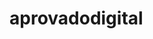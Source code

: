 # aprovadodigital<!DOCTYPE html>
<html lang="pt-BR">
<head>
    <meta charset="UTF-8">
    <meta name="viewport" content="width=device-width, initial-scale=1.0">
    <title>Aprovado Digital - Plataforma de Cursos para Concursos</title>
    <link href="https://cdn.jsdelivr.net/npm/bootstrap@5.3.0/dist/css/bootstrap.min.css" rel="stylesheet">
    <link rel="stylesheet" href="https://cdnjs.cloudflare.com/ajax/libs/font-awesome/6.4.0/css/all.min.css">
    <style>
        :root {
            --primary: #2c3e50;
            --secondary: #3498db;
            --accent: #e74c3c;
            --light: #ecf0f1;
            --dark: #2c3e50;
            --success: #27ae60;
        }
        
        body {
            font-family: 'Segoe UI', Tahoma, Geneva, Verdana, sans-serif;
            background-color: #f8f9fa;
            color: #333;
        }
        
        .navbar {
            background: linear-gradient(135deg, var(--primary) 0%, var(--dark) 100%);
            box-shadow: 0 2px 10px rgba(0,0,0,0.1);
        }
        
        .hero-section {
            background: linear-gradient(rgba(44, 62, 80, 0.8), rgba(44, 62, 80, 0.8)), url('https://images.unsplash.com/photo-1523240795612-9a054b0db644?ixlib=rb-4.0.3&auto=format&fit=crop&w=1950&q=80');
            background-size: cover;
            background-position: center;
            color: white;
            padding: 100px 0;
        }
        
        .feature-card {
            transition: all 0.3s ease;
            border: none;
            border-radius: 10px;
            overflow: hidden;
            box-shadow: 0 5px 15px rgba(0,0,0,0.08);
            height: 100%;
        }
        
        .feature-card:hover {
            transform: translateY(-10px);
            box-shadow: 0 15px 30px rgba(0,0,0,0.15);
        }
        
        .course-card {
            border-radius: 10px;
            overflow: hidden;
            transition: all 0.3s ease;
            height: 100%;
        }
        
        .course-card:hover {
            transform: translateY(-5px);
            box-shadow: 0 10px 25px rgba(0,0,0,0.1);
        }
        
        .admin-panel {
            position: fixed;
            bottom: 20px;
            right: 20px;
            z-index: 1000;
            width: 350px;
            background: white;
            border-radius: 15px;
            box-shadow: 0 10px 30px rgba(0,0,0,0.2);
            overflow: hidden;
            display: none;
        }
        
        .admin-header {
            background: linear-gradient(135deg, var(--primary) 0%, var(--dark) 100%);
            color: white;
            padding: 15px;
            cursor: pointer;
        }
        
        .admin-content {
            padding: 20px;
            max-height: 400px;
            overflow-y: auto;
        }
        
        .tab-content {
            padding: 20px 0;
        }
        
        .stats-card {
            border-radius: 10px;
            padding: 20px;
            color: white;
            text-align: center;
            margin-bottom: 20px;
        }
        
        .stat-1 { background: linear-gradient(135deg, #3498db, #2980b9); }
        .stat-2 { background: linear-gradient(135deg, #2ecc71, #27ae60); }
        .stat-3 { background: linear-gradient(135deg, #e74c3c, #c0392b); }
        .stat-4 { background: linear-gradient(135deg, #9b59b6, #8e44ad); }
        
        .testimonial-card {
            border-left: 4px solid var(--secondary);
            background: white;
            padding: 20px;
            border-radius: 0 8px 8px 0;
            margin-bottom: 20px;
            box-shadow: 0 3px 10px rgba(0,0,0,0.05);
        }
        
        .footer {
            background: var(--dark);
            color: white;
            padding: 50px 0 20px;
        }
        
        .footer a {
            color: #ddd;
            text-decoration: none;
        }
        
        .footer a:hover {
            color: white;
        }
        
        .social-icon {
            width: 40px;
            height: 40px;
            border-radius: 50%;
            background: rgba(255,255,255,0.1);
            display: inline-flex;
            align-items: center;
            justify-content: center;
            margin-right: 10px;
            transition: all 0.3s ease;
        }
        
        .social-icon:hover {
            background: var(--secondary);
            transform: translateY(-3px);
        }
        
        .btn-primary {
            background: var(--secondary);
            border: none;
            padding: 10px 25px;
            border-radius: 30px;
            font-weight: 600;
            transition: all 0.3s ease;
        }
        
        .btn-primary:hover {
            background: #2980b9;
            transform: translateY(-2px);
        }
        
        .btn-accent {
            background: var(--accent);
            color: white;
            border: none;
            padding: 10px 25px;
            border-radius: 30px;
            font-weight: 600;
            transition: all 0.3s ease;
        }
        
        .btn-accent:hover {
            background: #c0392b;
            transform: translateY(-2px);
        }
        
        .section-title {
            position: relative;
            padding-bottom: 15px;
            margin-bottom: 30px;
        }
        
        .section-title:after {
            content: '';
            position: absolute;
            bottom: 0;
            left: 50%;
            transform: translateX(-50%);
            width: 80px;
            height: 4px;
            background: var(--secondary);
            border-radius: 2px;
        }
        
        .form-control {
            border-radius: 8px;
            padding: 12px 15px;
            border: 1px solid #ddd;
        }
        
        .form-control:focus {
            border-color: var(--secondary);
            box-shadow: 0 0 0 0.25rem rgba(52, 152, 219, 0.25);
        }
    </style>
</head>
<body>
    <!-- Admin Panel -->
    <div class="admin-panel" id="adminPanel">
        <div class="admin-header" id="adminToggle">
            <h5 class="mb-0"><i class="fas fa-cog me-2"></i> Painel Administrativo</h5>
        </div>
        <div class="admin-content">
            <ul class="nav nav-tabs" id="adminTabs" role="tablist">
                <li class="nav-item" role="presentation">
                    <button class="nav-link active" id="courses-tab" data-bs-toggle="tab" data-bs-target="#courses" type="button" role="tab">Cursos</button>
                </li>
                <li class="nav-item" role="presentation">
                    <button class="nav-link" id="students-tab" data-bs-toggle="tab" data-bs-target="#students" type="button" role="tab">Alunos</button>
                </li>
                <li class="nav-item" role="presentation">
                    <button class="nav-link" id="ebooks-tab" data-bs-toggle="tab" data-bs-target="#ebooks" type="button" role="tab">E-books</button>
                </li>
                <li class="nav-item" role="presentation">
                    <button class="nav-link" id="sheets-tab" data-bs-toggle="tab" data-bs-target="#sheets" type="button" role="tab">Planilhas</button>
                </li>
            </ul>
            
            <div class="tab-content" id="adminTabContent">
                <div class="tab-pane fade show active" id="courses" role="tabpanel">
                    <div class="mb-3">
                        <label class="form-label">Nome do Curso</label>
                        <input type="text" class="form-control" id="courseName">
                    </div>
                    <div class="mb-3">
                        <label class="form-label">Área</label>
                        <select class="form-select" id="courseArea">
                            <option value="INSS">INSS</option>
                            <option value="PRF">PRF</option>
                            <option value="PF">PF</option>
                            <option value="Marítimo">Marítimo</option>
                            <option value="Outros">Outros</option>
                        </select>
                    </div>
                    <div class="mb-3">
                        <label class="form-label">Preço (R$)</label>
                        <input type="number" class="form-control" id="coursePrice">
                    </div>
                    <div class="mb-3">
                        <label class="form-label">Descrição</label>
                        <textarea class="form-control" id="courseDescription" rows="3"></textarea>
                    </div>
                    <button class="btn btn-primary w-100" id="addCourseBtn">Adicionar Curso</button>
                </div>
                
                <div class="tab-pane fade" id="students" role="tabpanel">
                    <div class="mb-3">
                        <label class="form-label">Nome do Aluno</label>
                        <input type="text" class="form-control" id="studentName">
                    </div>
                    <div class="mb-3">
                        <label class="form-label">E-mail</label>
                        <input type="email" class="form-control" id="studentEmail">
                    </div>
                    <div class="mb-3">
                        <label class="form-label">Curso</label>
                        <select class="form-select" id="studentCourse">
                            <option value="Curso INSS">Curso Preparatório INSS</option>
                            <option value="Curso PRF">Curso Preparatório PRF</option>
                            <option value="Curso PF">Curso Preparatório PF</option>
                        </select>
                    </div>
                    <button class="btn btn-primary w-100" id="addStudentBtn">Adicionar Aluno</button>
                </div>
                
                <div class="tab-pane fade" id="ebooks" role="tabpanel">
                    <div class="mb-3">
                        <label class="form-label">Título do E-book</label>
                        <input type="text" class="form-control" id="ebookTitle">
                    </div>
                    <div class="mb-3">
                        <label class="form-label">Categoria</label>
                        <select class="form-select" id="ebookCategory">
                            <option value="Concursos">Concursos Públicos</option>
                            <option value="Estudo">Métodos de Estudo</option>
                            <option value="Direito">Direito</option>
                        </select>
                    </div>
                    <div class="mb-3">
                        <label class="form-label">Preço (R$)</label>
                        <input type="number" class="form-control" id="ebookPrice">
                    </div>
                    <div class="mb-3">
                        <label class="form-label">Arquivo</label>
                        <input type="file" class="form-control" id="ebookFile">
                    </div>
                    <button class="btn btn-primary w-100" id="addEbookBtn">Adicionar E-book</button>
                </div>
                
                <div class="tab-pane fade" id="sheets" role="tabpanel">
                    <div class="mb-3">
                        <label class="form-label">Nome da Planilha</label>
                        <input type="text" class="form-control" id="sheetName">
                    </div>
                    <div class="mb-3">
                        <label class="form-label">Descrição</label>
                        <textarea class="form-control" id="sheetDescription" rows="2"></textarea>
                    </div>
                    <div class="mb-3">
                        <label class="form-label">Arquivo (Excel/PDF)</label>
                        <input type="file" class="form-control" id="sheetFile">
                    </div>
                    <button class="btn btn-primary w-100" id="addSheetBtn">Adicionar Planilha</button>
                </div>
            </div>
        </div>
    </div>

    <!-- Navigation -->
    <nav class="navbar navbar-expand-lg navbar-dark sticky-top">
        <div class="container">
            <a class="navbar-brand" href="#">
                <i class="fas fa-graduation-cap me-2"></i>
                <span class="fw-bold">APROVADO DIGITAL</span>
            </a>
            <button class="navbar-toggler" type="button" data-bs-toggle="collapse" data-bs-target="#navbarNav">
                <span class="navbar-toggler-icon"></span>
            </button>
            <div class="collapse navbar-collapse" id="navbarNav">
                <ul class="navbar-nav ms-auto">
                    <li class="nav-item">
                        <a class="nav-link active" href="#">Início</a>
                    </li>
                    <li class="nav-item">
                        <a class="nav-link" href="#cursos">Cursos</a>
                    </li>
                    <li class="nav-item">
                        <a class="nav-link" href="#ebooks">E-books</a>
                    </li>
                    <li class="nav-item">
                        <a class="nav-link" href="#planilhas">Planilhas</a>
                    </li>
                    <li class="nav-item">
                        <a class="nav-link" href="#depoimentos">Depoimentos</a>
                    </li>
                    <li class="nav-item">
                        <a class="nav-link" href="#contato">Contato</a>
                    </li>
                    <li class="nav-item ms-lg-3">
                        <a class="btn btn-outline-light" href="#"><i class="fas fa-user me-2"></i>Área do Aluno</a>
                    </li>
                </ul>
            </div>
        </div>
    </nav>

    <!-- Hero Section -->
    <section class="hero-section">
        <div class="container text-center">
            <div class="row justify-content-center">
                <div class="col-lg-8">
                    <h1 class="display-4 fw-bold mb-4">Sua Aprovação em Concursos Públicos Começa Aqui</h1>
                    <p class="lead mb-5">Plataforma completa com cursos preparatórios, e-books exclusivos e planilhas inteligentes para você conquistar a sua vaga</p>
                    <div class="d-flex justify-content-center gap-3">
                        <a href="#cursos" class="btn btn-primary btn-lg px-4 py-3">Conheça Nossos Cursos</a>
                        <a href="#planilhas" class="btn btn-outline-light btn-lg px-4 py-3">Planilhas Gratuitas</a>
                    </div>
                </div>
            </div>
        </div>
    </section>

    <!-- Features -->
    <section class="py-5 bg-white">
        <div class="container">
            <div class="row g-4">
                <div class="col-md-4">
                    <div class="feature-card text-center p-4">
                        <div class="icon bg-primary bg-gradient text-white rounded-circle d-inline-flex align-items-center justify-content-center p-3 mb-4">
                            <i class="fas fa-book fa-2x"></i>
                        </div>
                        <h4 class="mb-3">E-books Exclusivos</h4>
                        <p class="text-muted">Conteúdo de alta qualidade desenvolvido por especialistas em concursos públicos.</p>
                    </div>
                </div>
                <div class="col-md-4">
                    <div class="feature-card text-center p-4">
                        <div class="icon bg-success bg-gradient text-white rounded-circle d-inline-flex align-items-center justify-content-center p-3 mb-4">
                            <i class="fas fa-users fa-2x"></i>
                        </div>
                        <h4 class="mb-3">Gestão de Alunos</h4>
                        <p class="text-muted">Controle completo dos alunos, desempenho e progresso nos estudos.</p>
                    </div>
                </div>
                <div class="col-md-4">
                    <div class="feature-card text-center p-4">
                        <div class="icon bg-info bg-gradient text-white rounded-circle d-inline-flex align-items-center justify-content-center p-3 mb-4">
                            <i class="fas fa-file-excel fa-2x"></i>
                        </div>
                        <h4 class="mb-3">Planilhas Inteligentes</h4>
                        <p class="text-muted">Ferramentas para organização de estudos, controle financeiro e planejamento.</p>
                    </div>
                </div>
            </div>
        </div>
    </section>

    <!-- Courses -->
    <section id="cursos" class="py-5 bg-light">
        <div class="container">
            <div class="text-center mb-5">
                <h2 class="section-title d-inline-block">Nossos Cursos</h2>
                <p class="text-muted">Cursos completos com tudo que você precisa para ser aprovado</p>
            </div>
            
            <div class="row g-4">
                <div class="col-lg-4 col-md-6">
                    <div class="course-card card h-100">
                        <div class="card-header bg-primary text-white">
                            <h5 class="mb-0">Preparatório INSS</h5>
                        </div>
                        <div class="card-body">
                            <p class="text-muted">Curso completo para o concurso do Instituto Nacional do Seguro Social</p>
                            <ul class="list-group list-group-flush mb-3">
                                <li class="list-group-item"><i class="fas fa-check text-success me-2"></i> Videoaulas atualizadas</li>
                                <li class="list-group-item"><i class="fas fa-check text-success me-2"></i> Materiais em PDF</li>
                                <li class="list-group-item"><i class="fas fa-check text-success me-2"></i> Simulados semanais</li>
                                <li class="list-group-item"><i class="fas fa-check text-success me-2"></i> Suporte de professores</li>
                            </ul>
                        </div>
                        <div class="card-footer bg-transparent">
                            <div class="d-flex justify-content-between align-items-center">
                                <h5 class="mb-0 text-success">R$ 297,00</h5>
                                <button class="btn btn-primary">Inscreva-se</button>
                            </div>
                        </div>
                    </div>
                </div>
                
                <div class="col-lg-4 col-md-6">
                    <div class="course-card card h-100">
                        <div class="card-header bg-success text-white">
                            <h5 class="mb-0">Preparatório PRF</h5>
                        </div>
                        <div class="card-body">
                            <p class="text-muted">Curso completo para Polícia Rodoviária Federal</p>
                            <ul class="list-group list-group-flush mb-3">
                                <li class="list-group-item"><i class="fas fa-check text-success me-2"></i> Videoaulas atualizadas</li>
                                <li class="list-group-item"><i class="fas fa-check text-success me-2"></i> Materiais em PDF</li>
                                <li class="list-group-item"><i class="fas fa-check text-success me-2"></i> Simulados semanais</li>
                                <li class="list-group-item"><i class="fas fa-check text-success me-2"></i> Suporte de professores</li>
                            </ul>
                        </div>
                        <div class="card-footer bg-transparent">
                            <div class="d-flex justify-content-between align-items-center">
                                <h5 class="mb-0 text-success">R$ 347,00</h5>
                                <button class="btn btn-primary">Inscreva-se</button>
                            </div>
                        </div>
                    </div>
                </div>
                
                <div class="col-lg-4 col-md-6">
                    <div class="course-card card h-100">
                        <div class="card-header bg-danger text-white">
                            <h5 class="mb-0">Preparatório PF</h5>
                        </div>
                        <div class="card-body">
                            <p class="text-muted">Curso completo para Polícia Federal</p>
                            <ul class="list-group list-group-flush mb-3">
                                <li class="list-group-item"><i class="fas fa-check text-success me-2"></i> Videoaulas atualizadas</li>
                                <li class="list-group-item"><i class="fas fa-check text-success me-2"></i> Materiais em PDF</li>
                                <li class="list-group-item"><i class="fas fa-check text-success me-2"></i> Simulados semanais</li>
                                <li class="list-group-item"><i class="fas fa-check text-success me-2"></i> Suporte de professores</li>
                            </ul>
                        </div>
                        <div class="card-footer bg-transparent">
                            <div class="d-flex justify-content-between align-items-center">
                                <h5 class="mb-0 text-success">R$ 397,00</h5>
                                <button class="btn btn-primary">Inscreva-se</button>
                            </div>
                        </div>
                    </div>
                </div>
            </div>
            
            <div class="text-center mt-5">
                <a href="#" class="btn btn-outline-primary">Ver Todos os Cursos</a>
            </div>
        </div>
    </section>

    <!-- E-books -->
    <section id="ebooks" class="py-5 bg-white">
        <div class="container">
            <div class="text-center mb-5">
                <h2 class="section-title d-inline-block">Nossos E-books</h2>
                <p class="text-muted">Conteúdo exclusivo para impulsionar seus estudos</p>
            </div>
            
            <div class="row g-4">
                <div class="col-md-4">
                    <div class="card h-100">
                        <img src="https://images.unsplash.com/photo-1495446815901-a7297e633e8d?ixlib=rb-4.0.3&auto=format&fit=crop&w=500&q=80" class="card-img-top" alt="E-book">
                        <div class="card-body">
                            <h5 class="card-title">Guia Completo de Direito Previdenciário</h5>
                            <p class="card-text">Tudo que você precisa saber para dominar as questões de previdência em concursos.</p>
                            <div class="d-flex justify-content-between align-items-center">
                                <h5 class="mb-0 text-success">R$ 47,90</h5>
                                <button class="btn btn-sm btn-outline-primary">Comprar</button>
                            </div>
                        </div>
                    </div>
                </div>
                
                <div class="col-md-4">
                    <div class="card h-100">
                        <img src="https://images.unsplash.com/photo-1512820790803-83ca734da794?ixlib=rb-4.0.3&auto=format&fit=crop&w=500&q=80" class="card-img-top" alt="E-book">
                        <div class="card-body">
                            <h5 class="card-title">Mapas Mentais para Concursos</h5>
                            <p class="card-text">Técnicas avançadas de memorização para acelerar seu aprendizado.</p>
                            <div class="d-flex justify-content-between align-items-center">
                                <h5 class="mb-0 text-success">R$ 37,90</h5>
                                <button class="btn btn-sm btn-outline-primary">Comprar</button>
                            </div>
                        </div>
                    </div>
                </div>
                
                <div class="col-md-4">
                    <div class="card h-100">
                        <img src="https://images.unsplash.com/photo-1506880018603-83d5b814b5a6?ixlib=rb-4.0.3&auto=format&fit=crop&w=500&q=80" class="card-img-top" alt="E-book">
                        <div class="card-body">
                            <h5 class="card-title">Redação para Concursos</h5>
                            <p class="card-text">Domine as técnicas para escrever textos nota 10 em qualquer prova discursiva.</p>
                            <div class="d-flex justify-content-between align-items-center">
                                <h5 class="mb-0 text-success">R$ 42,90</h5>
                                <button class="btn btn-sm btn-outline-primary">Comprar</button>
                            </div>
                        </div>
                    </div>
                </div>
            </div>
        </div>
    </section>

    <!-- Spreadsheets -->
    <section id="planilhas" class="py-5 bg-light">
        <div class="container">
            <div class="text-center mb-5">
                <h2 class="section-title d-inline-block">Planilhas Inteligentes</h2>
                <p class="text-muted">Ferramentas para organizar seus estudos e maximizar seu desempenho</p>
            </div>
            
            <div class="row g-4">
                <div class="col-md-6">
                    <div class="card h-100">
                        <div class="card-body">
                            <div class="d-flex">
                                <div class="flex-shrink-0">
                                    <i class="fas fa-calendar-alt fa-3x text-primary me-4"></i>
                                </div>
                                <div>
                                    <h5 class="card-title">Planejador de Estudos</h5>
                                    <p class="card-text">Organize seu tempo de estudo por matérias, defina metas e acompanhe seu progresso.</p>
                                    <a href="#" class="btn btn-sm btn-outline-primary">Baixar Gratuitamente</a>
                                </div>
                            </div>
                        </div>
                    </div>
                </div>
                
                <div class="col-md-6">
                    <div class="card h-100">
                        <div class="card-body">
                            <div class="d-flex">
                                <div class="flex-shrink-0">
                                    <i class="fas fa-chart-bar fa-3x text-success me-4"></i>
                                </div>
                                <div>
                                    <h5 class="card-title">Controle de Simulados</h5>
                                    <p class="card-text">Acompanhe seu desempenho em simulados e identifique seus pontos fortes e fracos.</p>
                                    <a href="#" class="btn btn-sm btn-outline-primary">Baixar Gratuitamente</a>
                                </div>
                            </div>
                        </div>
                    </div>
                </div>
                
                <div class="col-md-6">
                    <div class="card h-100">
                        <div class="card-body">
                            <div class="d-flex">
                                <div class="flex-shrink-0">
                                    <i class="fas fa-wallet fa-3x text-info me-4"></i>
                                </div>
                                <div>
                                    <h5 class="card-title">Controle Financeiro</h5>
                                    <p class="card-text">Organize seus gastos com concursos e tenha total controle do seu orçamento.</p>
                                    <a href="#" class="btn btn-sm btn-outline-primary">Baixar Gratuitamente</a>
                                </div>
                            </div>
                        </div>
                    </div>
                </div>
                
                <div class="col-md-6">
                    <div class="card h-100">
                        <div class="card-body">
                            <div class="d-flex">
                                <div class="flex-shrink-0">
                                    <i class="fas fa-book fa-3x text-warning me-4"></i>
                                </div>
                                <div>
                                    <h5 class="card-title">Revisão Espaçada</h5>
                                    <p class="card-text">Sistema de revisões baseado na curva do esquecimento para fixar o conteúdo.</p>
                                    <a href="#" class="btn btn-sm btn-outline-primary">Baixar Gratuitamente</a>
                                </div>
                            </div>
                        </div>
                    </div>
                </div>
            </div>
        </div>
    </section>

    <!-- Testimonials -->
    <section id="depoimentos" class="py-5 bg-primary text-white">
        <div class="container">
            <div class="text-center mb-5">
                <h2 class="section-title d-inline-block text-white">Depoimentos</h2>
                <p class="opacity-75">O que nossos alunos dizem sobre a plataforma</p>
            </div>
            
            <div class="row g-4">
                <div class="col-md-4">
                    <div class="testimonial-card">
                        <div class="d-flex align-items-center mb-3">
                            <img src="https://randomuser.me/api/portraits/women/32.jpg" class="rounded-circle me-3" width="60" alt="Aluna">
                            <div>
                                <h5 class="mb-0">Ana Carolina</h5>
                                <p class="mb-0 text-primary">Aprovada no INSS</p>
                            </div>
                        </div>
                        <p class="mb-0">"O curso do Aprovado Digital foi fundamental para minha aprovação. O material é completo e os professores são excelentes!"</p>
                    </div>
                </div>
                
                <div class="col-md-4">
                    <div class="testimonial-card">
                        <div class="d-flex align-items-center mb-3">
                            <img src="https://randomuser.me/api/portraits/men/54.jpg" class="rounded-circle me-3" width="60" alt="Aluno">
                            <div>
                                <h5 class="mb-0">Ricardo Almeida</h5>
                                <p class="mb-0 text-primary">Aprovado na PRF</p>
                            </div>
                        </div>
                        <p class="mb-0">"As planilhas de organização de estudos transformaram minha rotina. Consegui otimizar meu tempo e focar no que realmente importava."</p>
                    </div>
                </div>
                
                <div class="col-md-4">
                    <div class="testimonial-card">
                        <div class="d-flex align-items-center mb-3">
                            <img src="https://randomuser.me/api/portraits/women/67.jpg" class="rounded-circle me-3" width="60" alt="Aluna">
                            <div>
                                <h5 class="mb-0">Juliana Santos</h5>
                                <p class="mb-0 text-primary">Aprovada na PF</p>
                            </div>
                        </div>
                        <p class="mb-0">"Os e-books são incríveis! Conteúdo direto ao ponto que me ajudou a reforçar os temas mais cobrados nas provas."</p>
                    </div>
                </div>
            </div>
        </div>
    </section>

    <!-- Stats -->
    <section class="py-5 bg-white">
        <div class="container">
            <div class="row g-4">
                <div class="col-md-3">
                    <div class="stats-card stat-1">
                        <h3 class="display-4 fw-bold">2,500+</h3>
                        <p class="mb-0">Alunos Matriculados</p>
                    </div>
                </div>
                <div class="col-md-3">
                    <div class="stats-card stat-2">
                        <h3 class="display-4 fw-bold">97%</h3>
                        <p class="mb-0">Taxa de Satisfação</p>
                    </div>
                </div>
                <div class="col-md-3">
                    <div class="stats-card stat-3">
                        <h3 class="display-4 fw-bold">1,200+</h3>
                        <p class="mb-0">Aprovações</p>
                    </div>
                </div>
                <div class="col-md-3">
                    <div class="stats-card stat-4">
                        <h3 class="display-4 fw-bold">500+</h3>
                        <p class="mb-0">Materiais Disponíveis</p>
                    </div>
                </div>
            </div>
        </div>
    </section>

    <!-- Contact -->
    <section id="contato" class="py-5 bg-light">
        <div class="container">
            <div class="text-center mb-5">
                <h2 class="section-title d-inline-block">Entre em Contato</h2>
                <p class="text-muted">Tire suas dúvidas ou solicite informações</p>
            </div>
            
            <div class="row g-4">
                <div class="col-lg-6">
                    <form>
                        <div class="mb-3">
                            <label class="form-label">Nome Completo</label>
                            <input type="text" class="form-control" required>
                        </div>
                        <div class="mb-3">
                            <label class="form-label">E-mail</label>
                            <input type="email" class="form-control" required>
                        </div>
                        <div class="mb-3">
                            <label class="form-label">Assunto</label>
                            <select class="form-select">
                                <option>Informações sobre cursos</option>
                                <option>Suporte técnico</option>
                                <option>Dúvidas sobre pagamento</option>
                                <option>Parcerias</option>
                            </select>
                        </div>
                        <div class="mb-3">
                            <label class="form-label">Mensagem</label>
                            <textarea class="form-control" rows="4" required></textarea>
                        </div>
                        <button type="submit" class="btn btn-primary">Enviar Mensagem</button>
                    </form>
                </div>
                
                <div class="col-lg-6">
                    <div class="card h-100">
                        <div class="card-body">
                            <h5 class="card-title mb-4">Informações de Contato</h5>
                            <ul class="list-unstyled">
                                <li class="mb-3">
                                    <div class="d-flex">
                                        <div class="flex-shrink-0">
                                            <i class="fas fa-map-marker-alt text-primary me-3"></i>
                                        </div>
                                        <div>
                                            <h6 class="mb-0">Endereço</h6>
                                            <p class="mb-0">Av. Brasil, 2000 - Rio de Janeiro, RJ</p>
                                        </div>
                                    </div>
                                </li>
                                <li class="mb-3">
                                    <div class="d-flex">
                                        <div class="flex-shrink-0">
                                            <i class="fas fa-phone-alt text-primary me-3"></i>
                                        </div>
                                        <div>
                                            <h6 class="mb-0">Telefone</h6>
                                            <p class="mb-0">(21) 99999-9999</p>
                                        </div>
                                    </div>
                                </li>
                                <li class="mb-3">
                                    <div class="d-flex">
                                        <div class="flex-shrink-0">
                                            <i class="fas fa-envelope text-primary me-3"></i>
                                        </div>
                                        <div>
                                            <h6 class="mb-0">E-mail</h6>
                                            <p class="mb-0">contato@aprovadodigital.com.br</p>
                                        </div>
                                    </div>
                                </li>
                                <li>
                                    <div class="d-flex">
                                        <div class="flex-shrink-0">
                                            <i class="fas fa-clock text-primary me-3"></i>
                                        </div>
                                        <div>
                                            <h6 class="mb-0">Horário de Atendimento</h6>
                                            <p class="mb-0">Segunda a Sexta: 9h às 18h</p>
                                        </div>
                                    </div>
                                </li>
                            </ul>
                        </div>
                    </div>
                </div>
            </div>
        </div>
    </section>

    <!-- Footer -->
    <footer class="footer">
        <div class="container">
            <div class="row g-4">
                <div class="col-lg-4">
                    <h5 class="mb-4">Aprovado Digital</h5>
                    <p>Sua plataforma completa para preparação em concursos públicos, com cursos, e-books e ferramentas inteligentes para sua aprovação.</p>
                    <div class="mt-4">
                        <a href="#" class="social-icon"><i class="fab fa-facebook-f"></i></a>
                        <a href="#" class="social-icon"><i class="fab fa-instagram"></i></a>
                        <a href="#" class="social-icon"><i class="fab fa-youtube"></i></a>
                        <a href="#" class="social-icon"><i class="fab fa-whatsapp"></i></a>
                    </div>
                </div>
                
                <div class="col-lg-2 col-md-4">
                    <h5 class="mb-4">Links Rápidos</h5>
                    <ul class="list-unstyled">
                        <li class="mb-2"><a href="#">Início</a></li>
                        <li class="mb-2"><a href="#cursos">Cursos</a></li>
                        <li class="mb-2"><a href="#ebooks">E-books</a></li>
                        <li class="mb-2"><a href="#planilhas">Planilhas</a></li>
                        <li><a href="#contato">Contato</a></li>
                    </ul>
                </div>
                
                <div class="col-lg-3 col-md-4">
                    <h5 class="mb-4">Cursos Populares</h5>
                    <ul class="list-unstyled">
                        <li class="mb-2"><a href="#">Preparatório INSS</a></li>
                        <li class="mb-2"><a href="#">Preparatório PRF</a></li>
                        <li class="mb-2"><a href="#">Preparatório PF</a></li>
                        <li class="mb-2"><a href="#">Preparatório Marinha</a></li>
                        <li><a href="#">Preparatório Tribunais</a></li>
                    </ul>
                </div>
                
                <div class="col-lg-3 col-md-4">
                    <h5 class="mb-4">Newsletter</h5>
                    <p>Inscreva-se para receber dicas de estudo e promoções exclusivas.</p>
                    <div class="input-group">
                        <input type="email" class="form-control" placeholder="Seu e-mail">
                        <button class="btn btn-primary">Inscrever</button>
                    </div>
                </div>
            </div>
            
            <hr class="mt-5 mb-4 border-secondary">
            
            <div class="text-center">
                <p class="mb-0">&copy; 2023 Aprovado Digital. Todos os direitos reservados.</p>
            </div>
        </div>
    </footer>

    <script src="https://cdn.jsdelivr.net/npm/bootstrap@5.3.0/dist/js/bootstrap.bundle.min.js"></script>
    <script>
        // Admin Panel Toggle
        document.getElementById('adminToggle').addEventListener('click', function() {
            const panel = document.getElementById('adminPanel');
            panel.style.display = panel.style.display === 'none' ? 'block' : 'none';
        });
        
        // Add Course Functionality
        document.getElementById('addCourseBtn').addEventListener('click', function() {
            const courseName = document.getElementById('courseName').value;
            const courseArea = document.getElementById('courseArea').value;
            const coursePrice = document.getElementById('coursePrice').value;
            const courseDescription = document.getElementById('courseDescription').value;
            
            if(courseName && courseArea && coursePrice) {
                alert(`Curso "${courseName}" adicionado com sucesso na área ${courseArea}!`);
                // Reset form
                document.getElementById('courseName').value = '';
                document.getElementById('coursePrice').value = '';
                document.getElementById('courseDescription').value = '';
            } else {
                alert('Por favor, preencha todos os campos obrigatórios.');
            }
        });
        
        // Add Student Functionality
        document.getElementById('addStudentBtn').addEventListener('click', function() {
            const studentName = document.getElementById('studentName').value;
            const studentEmail = document.getElementById('studentEmail').value;
            const studentCourse = document.getElementById('studentCourse').value;
            
            if(studentName && studentEmail && studentCourse) {
                alert(`Aluno ${studentName} matriculado com sucesso no ${studentCourse}!`);
                // Reset form
                document.getElementById('studentName').value = '';
                document.getElementById('studentEmail').value = '';
            } else {
                alert('Por favor, preencha todos os campos obrigatórios.');
            }
        });
        
        // Add E-book Functionality
        document.getElementById('addEbookBtn').addEventListener('click', function() {
            const ebookTitle = document.getElementById('ebookTitle').value;
            const ebookCategory = document.getElementById('ebookCategory').value;
            const ebookPrice = document.getElementById('ebookPrice').value;
            
            if(ebookTitle && ebookCategory && ebookPrice) {
                alert(`E-book "${ebookTitle}" adicionado com sucesso na categoria ${ebookCategory}!`);
                // Reset form
                document.getElementById('ebookTitle').value = '';
                document.getElementById('ebookPrice').value = '';
                document.getElementById('ebookFile').value = '';
            } else {
                alert('Por favor, preencha todos os campos obrigatórios.');
            }
        });
        
        // Add Sheet Functionality
        document.getElementById('addSheetBtn').addEventListener('click', function() {
            const sheetName = document.getElementById('sheetName').value;
            const sheetDescription = document.getElementById('sheetDescription').value;
            
            if(sheetName) {
                alert(`Planilha "${sheetName}" adicionada com sucesso!`);
                // Reset form
                document.getElementById('sheetName').value = '';
                document.getElementById('sheetDescription').value = '';
                document.getElementById('sheetFile').value = '';
            } else {
                alert('Por favor, informe o nome da planilha.');
            }
        });
    </script>
</body>
</html>
